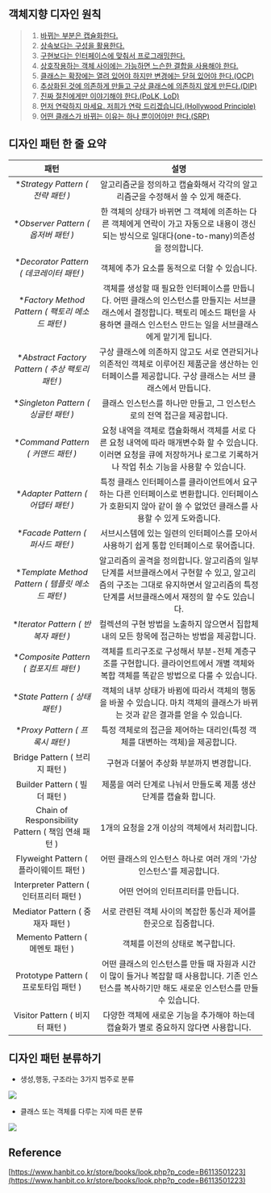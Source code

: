 ## 객체지향 디자인 원칙 
> 1. [바뀌는 부분은 캡슐화한다.](strategy-pattern.md)
> 2. [상속보다는 구성을 활용한다.](strategy-pattern.md)
> 3. [구현보다는 인터페이스에 맞춰서 프로그래밍한다.](strategy-pattern.md)
> 4. [상호작용하는 객체 사이에는 가능하면 느슨한 결합을 사용해야 한다.](observer-pattern.md)
> 5. [클래스는 확장에는 열려 있어야 하지만 변경에는 닫혀 있어야 한다.(OCP)](decorator-pattern.md)
> 6. [추상화된 것에 의존하게 만들고 구상 클래스에 의존하지 않게 만든다.(DIP)](factory-pattern.md)
> 7. [진짜 절친에게만 이야기해야 한다.(PoLK, LoD)](adapter-facade-pattern.md)
> 8. [먼저 연락하지 마세요. 저희가 연락 드리겠습니다.(Hollywood Principle)](template-method-pattern.md)
> 9. [어떤 클래스가 바뀌는 이유는 하나 뿐이어야만 한다.(SRP)](iterator-composite-pattern.md)

## 디자인 패턴 한 줄 요약 

|패턴|설명|
|:---:|:---:|
|**Strategy Pattern ( 전략 패턴 )*|알고리즘군을 정의하고 캡슐화해서 각각의 알고리즘군을 수정해서 쓸 수 있게 해준다.|
|**Observer Pattern ( 옵저버 패턴 )*|한 객체의 상태가 바뀌면 그 객체에 의존하는 다른 객체에게 연락이 가고 자동으로 내용이 갱신되는 방식으로 일대다(one-to-many)의존성을 정의합니다.|
|**Decorator Pattern ( 데코레이터 패턴 )*|객체에 추가 요소를 동적으로 더할 수 있습니다.|
|**Factory Method Pattern ( 팩토리 메소드 패턴 )*|객체를 생성할 때 필요한 인터페이스를 만듭니다. 어떤 클래스의 인스턴스를 만들지는 서브클래스에서 결정합니다. 팩토리 메소드 패턴을 사용하면 클래스 인스턴스 만드는 일을 서브클래스에게 맡기게 됩니다.|
|**Abstract Factory Pattern ( 추상 팩토리 패턴 )*|구상 클래스에 의존하지 않고도 서로 연관되거나 의존적인 객체로 이루어진 제품군을 생산하는 인터페이스를 제공합니다. 구상 클래스는 서브 클래스에서 만듭니다.|
|**Singleton Pattern ( 싱글턴 패턴 )*|클래스 인스턴스를 하나만 만들고, 그 인스턴스로의 전역 접근을 제공합니다.|
|**Command Pattern ( 커맨드 패턴 )*|요청 내역을 객체로 캡슐화해서 객체를 서로 다른 요청 내역에 따라 매개변수화 할 수 있습니다. 이러면 요청을 큐에 저장하거나 로그로 기록하거나 작업 취소 기능을 사용할 수 있습니다.|
|**Adapter Pattern ( 어댑터 패턴 )*|특정 클래스 인터페이스를 클라이언트에서 요구하는 다른 인터페이스로 변환합니다. 인터페이스가 호환되지 않아 같이 쓸 수 없었던 클래스를 사용할 수 있게 도와줍니다.|
|**Facade Pattern ( 퍼사드 패턴 )*|서브시스템에 있는 일련의 인터페이스를 모아서 사용하기 쉽게 통합 인터페이스로 묶어줍니다.|
|**Template Method Pattern ( 템플릿 메소드 패턴 )*|알고리즘의 골격을 정의합니다. 알고리즘의 일부 단계를 서브클래스에서 구현할 수 있고, 알고리즘의 구조는 그대로 유지하면서 알고리즘의 특정 단계를 서브클래스에서 재정의 할 수도 있습니다.|
|**Iterator Pattern ( 반복자 패턴 )*|컬렉션의 구현 방법을 노출하지 않으면서 집합체 내의 모든 항목에 접근하는 방법을 제공합니다.|
|**Composite Pattern ( 컴포지트 패턴 )*|객체를 트리구조로 구성해서 부분-전체 계층구조를 구현합니다. 클라이언트에서 개별 객체와 복합 객체를 똑같은 방법으로 다룰 수 있습니다.|
|**State Pattern ( 상태 패턴 )*|객체의 내부 상태가 바뀜에 따라서 객체의 행동을 바꿀 수 있습니다. 마치 객체의 클래스가 바뀌는 것과 같은 결과를 얻을 수 있습니다.|
|**Proxy Pattern ( 프록시 패턴 )*|특정 객체로의 접근을 제어하는 대리인(특정 객체를 대변하는 객체)을 제공합니다.|
| Bridge Pattern ( 브리지 패턴 )|구현과 더불어 추상화 부분까지 변경합니다.|
| Builder Pattern ( 빌더 패턴 )|제품을 여러 단계로 나눠서 만들도록 제품 생산 단계를 캡슐화 합니다.|
| Chain of Responsibility Pattern ( 책임 연쇄 패턴 )|1개의 요청을 2개 이상의 객체에서 처리합니다.|
| Flyweight Pattern ( 플라이웨이트 패턴 )|어떤 클래스의 인스턴스 하나로 여러 개의 '가상 인스턴스'를 제공합니다.|
| Interpreter Pattern ( 인터프리터 패턴 )|어떤 언어의 인터프리터를 만듭니다.|
| Mediator Pattern ( 중재자 패턴 )|서로 관련된 객체 사이의 복잡한 통신과 제어를 한곳으로 집중합니다.|
| Memento Pattern ( 메멘토 패턴 )|객체를 이전의 상태로 복구합니다.|
| Prototype Pattern ( 프로토타입 패턴 )|어떤 클래스의 인스턴스를 만들 때 자원과 시간이 많이 들거나 복잡할 때 사용합니다. 기존 인스턴스를 복사하기만 해도 새로운 인스턴스를 만들 수 있습니다.|
| Visitor Pattern ( 비지터 패턴 )|다양한 객체에 새로운 기능을 추가해야 하는데 캡슐화가 별로 중요하지 않다면 사용합니다.|


## 디자인 패턴 분류하기
- 생성,행동, 구조라는 3가지 범주로 분류			
			
![](https://velog.velcdn.com/images/dev_kickbell/post/dccbfdc6-be83-4fac-9afc-2faf984b11b7/image.png)

- 클래스 또는 객체를 다루는 지에 따른 분류			
				
![](https://velog.velcdn.com/images/dev_kickbell/post/2aeda93e-3647-4300-88f1-1506319f3035/image.png)


## Reference 
[https://www.hanbit.co.kr/store/books/look.php?p_code=B6113501223](https://www.hanbit.co.kr/store/books/look.php?p_code=B6113501223)
